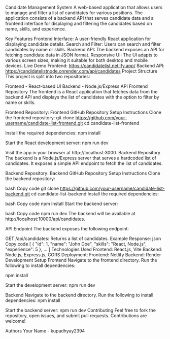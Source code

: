 Candidate Management System
A web-based application that allows users to manage and filter a list of candidates for various positions. The application consists of a backend API that serves candidate data and a frontend interface for displaying and filtering the candidates based on name, skills, and experience.

Key Features
Frontend Interface: A user-friendly React application for displaying candidate details.
Search and Filter: Users can search and filter candidates by name or skills.
Backend API: The backend exposes an API for fetching candidate data in JSON format.
Responsive UI: The UI adapts to various screen sizes, making it suitable for both desktop and mobile devices.
Live Demo
Frontend: https://candidatelist.netlify.app/
Backend API: https://candidatelistnode.onrender.com/api/candidates
Project Structure
This project is split into two repositories:

Frontend - React-based UI
Backend - Node.js/Express API
Frontend Repository
The frontend is a React application that fetches data from the backend API and displays the list of candidates with the option to filter by name or skills.

Frontend Repository: Frontend GitHub Repository
Setup Instructions
Clone the frontend repository:
git clone https://github.com/your-username/candidate-list-frontend.git
cd candidate-list-frontend

Install the required dependencies:
npm install

Start the React development server:
npm run dev


Visit the app in your browser at http://localhost:3000.
Backend Repository
The backend is a Node.js/Express server that serves a hardcoded list of candidates. It exposes a simple API endpoint to fetch the list of candidates.

Backend Repository: Backend GitHub Repository
Setup Instructions
Clone the backend repository:

bash
Copy code
git clone https://github.com/your-username/candidate-list-backend.git
cd candidate-list-backend
Install the required dependencies:

bash
Copy code
npm install
Start the backend server:

bash
Copy code
npm run dev
The backend will be available at http://localhost:10000/api/candidates.

API Endpoint
The backend exposes the following endpoint:

GET /api/candidates: Returns a list of candidates.
Example Response:
json
Copy code
[
  {
    "id": 1,
    "name": "John Doe",
    "skills": "React, Node.js",
    "experience": 5
  },
  ...
]
Technologies Used
Frontend: React.js, Vite
Backend: Node.js, Express.js, CORS
Deployment:
Frontend: Netlify
Backend: Render
Development Setup
Frontend
Navigate to the frontend directory.
Run the following to install dependencies:

npm install


Start the development server:
npm run dev

Backend
Navigate to the backend directory.
Run the following to install dependencies:
npm install

Start the backend server:
npm run dev
Contributing
Feel free to fork the repository, open issues, and submit pull requests. Contributions are welcome!

Authors
Your Name - kupadhyay2394

